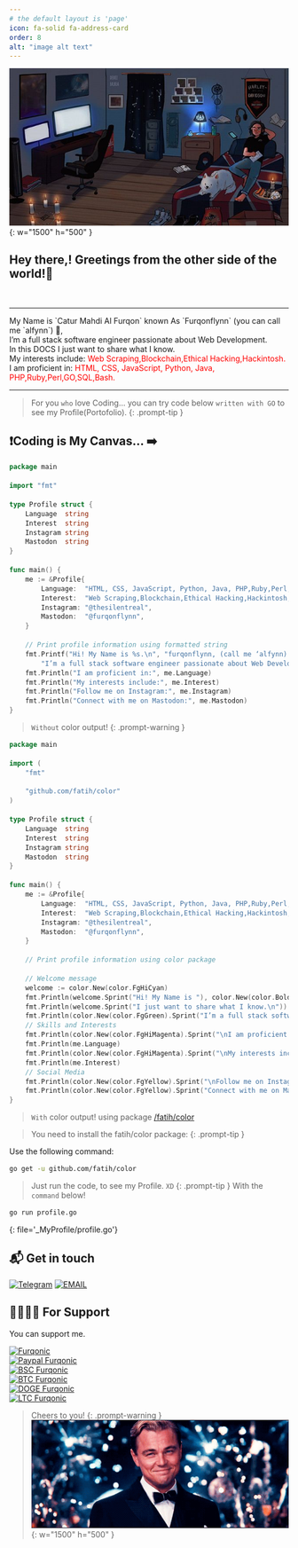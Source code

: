 ```yaml
---
# the default layout is 'page'
icon: fa-solid fa-address-card
order: 8
alt: "image alt text"
---
```


<!-- ![Furqonic](https://res.cloudinary.com/dlked0a5j/image/upload/v1716549244/photo_2024-05-24_18.13.35_g9fwb2.jpg) -->
![cheers](/assets/img/docimg/code1.jpeg){: w="1500" h="500" }
## Hey there,! Greetings from the other side of the world!👋
<br>
<hr>
 My Name is `Catur Mahdi Al Furqon` known As `Furqonflynn` (you can call me `alfynn`) 👋, <br>
I’m a full stack software engineer passionate about Web Development. <br> In this DOCS I just want to share what I know. <br>
My interests include: <span style="color: #FF0000 !important;">Web Scraping,Blockchain,Ethical Hacking,Hackintosh.</span> <br>
I am proficient in: <span style="color: #FF0000 !important;">HTML, CSS, JavaScript, Python, Java, PHP,Ruby,Perl,GO,SQL,Bash.</span>
<hr>

> For you `who` love Coding... you can try code below `written with GO` to see my Profile(Portofolio).
{: .prompt-tip }

## ❗️Coding is My Canvas... ➡️

```go
package main

import "fmt"

type Profile struct {
	Language  string
	Interest  string
	Instagram string
	Mastodon  string
}

func main() {
	me := &Profile{
		Language:  "HTML, CSS, JavaScript, Python, Java, PHP,Ruby,Perl,GO,SQL,Bash.",
		Interest:  "Web Scraping,Blockchain,Ethical Hacking,Hackintosh,and Tips&Trick.",
		Instagram: "@thesilentreal",
		Mastodon:  "@furqonflynn",
	}

	// Print profile information using formatted string
	fmt.Printf("Hi! My Name is %s.\n", "furqonflynn, (call me ‘alfynn) 👋! I just want to share what I know.\n"+
		"I’m a full stack software engineer passionate about Web Development")
	fmt.Println("I am proficient in:", me.Language)
	fmt.Println("My interests include:", me.Interest)
	fmt.Println("Follow me on Instagram:", me.Instagram)
	fmt.Println("Connect with me on Mastodon:", me.Mastodon)
}
```
> `Without` color output!
> {: .prompt-warning }

```go
package main

import (
	"fmt"

	"github.com/fatih/color"
)

type Profile struct {
	Language  string
	Interest  string
	Instagram string
	Mastodon  string
}

func main() {
	me := &Profile{
		Language:  "HTML, CSS, JavaScript, Python, Java, PHP,Ruby,Perl,GO,SQL,Bash.",
		Interest:  "Web Scraping,Blockchain,Ethical Hacking,Hackintosh,and Tips&Trick.",
		Instagram: "@thesilentreal",
		Mastodon:  "@furqonflynn",
	}

	// Print profile information using color package

	// Welcome message
	welcome := color.New(color.FgHiCyan)
	fmt.Println(welcome.Sprint("Hi! My Name is "), color.New(color.Bold).Sprint("furqonflynn, (call me ‘alfynn) !"))
	fmt.Println(welcome.Sprint("I just want to share what I know.\n"))
	fmt.Println(color.New(color.FgGreen).Sprint("I’m a full stack software engineer passionate about Web Development"))
	// Skills and Interests
	fmt.Println(color.New(color.FgHiMagenta).Sprint("\nI am proficient in:"))
	fmt.Println(me.Language)
	fmt.Println(color.New(color.FgHiMagenta).Sprint("\nMy interests include:"))
	fmt.Println(me.Interest)
	// Social Media
	fmt.Println(color.New(color.FgYellow).Sprint("\nFollow me on Instagram:"), me.Instagram)
	fmt.Println(color.New(color.FgYellow).Sprint("Connect with me on Mastodon:"), me.Mastodon)
}

```
> `With` color output! using package [/fatih/color](https://github.com/fatih/color)

> You need to install the fatih/color package:
{: .prompt-tip }

Use the following command:
```bash
go get -u github.com/fatih/color
```
> Just run the code, to see my Profile. `XD`
{: .prompt-tip }
> With the `command` below!
```bash
go run profile.go
```
{: file='_MyProfile/profile.go'}
<br>
## 📬 Get in touch

[![Telegram](https://img.shields.io/badge/Telegram-DMme-orange)](https://t.me/edwinbagas7)
[![EMAIL](https://img.shields.io/badge/Email-caturmahdialfurqon-blue)](mailto:caturmahdi.alfurqon@icloud.com)
<br>
## 🤜🏻🤛🏻 For Support

You can support me.

[![Furqonic](https://img.shields.io/badge/SUPPORTME-Coffee-succsess.svg?style=flat)](https://pastebin.com/raw/Z57X2iwX)
<br>
[![Paypal Furqonic](https://img.shields.io/badge/USD$-Paypal-informasional.svg?style=flat)](https://paypal.me/caturmahdialfurqon)
<br>
[![BSC Furqonic](https://img.shields.io/badge/ETH-0x07Fe74030B01B1F9A9c2699929d7CAFDa66Ebf06-informational.svg?style=flat)](https://etherscan.io/address/0x07Fe74030B01B1F9A9c2699929d7CAFDa66Ebf06)
<br>
[![BTC Furqonic](https://img.shields.io/badge/BTC-bc1qf8d3fcl4zf08qy3ecz8jyw3cf8y8urd0s2g32s-informational.svg?style=flat)](https://pastebin.com/raw/Z57X2iwX)
<br>
[![DOGE Furqonic](https://img.shields.io/badge/SOL-73hvmQLGmfxXiJqvqiG2MwZReC9H3tFusZJGfffrBHpy-informational.svg?style=flat)](https://pastebin.com/raw/Z57X2iwX)
<br>
[![LTC Furqonic](https://img.shields.io/badge/MATIC-0x07Fe74030B01B1F9A9c2699929d7CAFDa66Ebf06-informational.svg?style=flat)](https://pastebin.com/raw/Z57X2iwX)
<br>
> Cheers to you!
{: .prompt-warning }
![cheers](/assets/img/docimg/Cheers2u.gif){: w="1500" h="500" }
